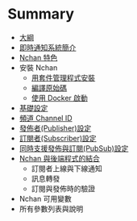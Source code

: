 # Summary

* [大綱](README.md)
* [即時通知系統簡介](ji-shi-tong-zhi-xi-tong-jian-jie.md)
* [Nchan 特色](nchan-jian-jie.md)
* 安裝 Nchan
  * [用套件管理程式安裝](yong-tao-jian-guan-li-cheng-shi-an-zhuang.md)
  * [編譯原始碼](bian-yi-yuan-shi-ma.md)
  * [使用 Docker 啟動](shi-yong-docker-qi-dong.md)
* [基礎設定](ji-ben-she-ding.md)
* [頻道 Channel ID](pin-dao-channel-id.md)
* [發佈者\(Publisher\)設定](fa-bu-800528-publisher-she-ding.md)
* [訂閱者\(Subscriber\)設定](ding-yue-800528-subscriber-she-ding.md)
* [同時支援發佈與訂閱\(PubSub\)設定](tong-shi-zhi-yuan-fa-bu-yu-ding-95b128-pubsub-she-ding.md)
* [Nchan 與後端程式的結合](nchan-yu-hou-duan-cheng-shi-de-jie-he.md)
  * 訂閱者上線與下線通知
  * 訊息轉發
  * 訂閱與發佈時的驗證
* Nchan 可用變數
* 所有參數列表與說明

